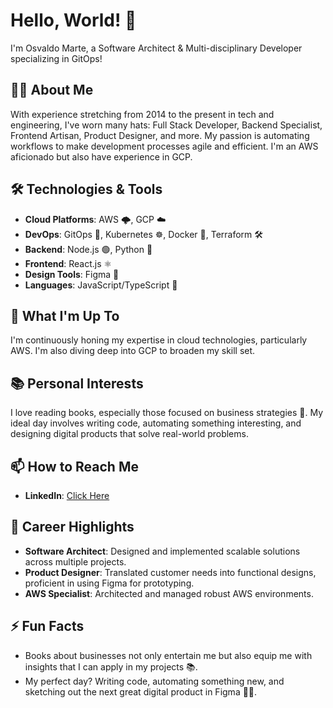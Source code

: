 # Hello, World! 👋

I'm Osvaldo Marte, a Software Architect & Multi-disciplinary Developer specializing in GitOps!

## 👨‍💻 About Me

With experience stretching from 2014 to the present in tech and engineering, I've worn many hats: Full Stack Developer, Backend Specialist, Frontend Artisan, Product Designer, and more. My passion is automating workflows to make development processes agile and efficient. I'm an AWS aficionado but also have experience in GCP.

## 🛠️ Technologies & Tools

- **Cloud Platforms**: AWS 🌩️, GCP ☁️
- **DevOps**: GitOps 🔄, Kubernetes ☸️, Docker 🐳, Terraform 🛠️
- **Backend**: Node.js 🟢, Python 🐍
- **Frontend**: React.js ⚛️
- **Design Tools**: Figma 🎨
- **Languages**: JavaScript/TypeScript 📜

## 🌱 What I'm Up To

I'm continuously honing my expertise in cloud technologies, particularly AWS. I'm also diving deep into GCP to broaden my skill set.

## 📚 Personal Interests

I love reading books, especially those focused on business strategies 📖. My ideal day involves writing code, automating something interesting, and designing digital products that solve real-world problems.

## 📫 How to Reach Me

- **LinkedIn**: [Click Here](https://www.linkedin.com/in/ojmarte/)

## 🚀 Career Highlights

- **Software Architect**: Designed and implemented scalable solutions across multiple projects.
- **Product Designer**: Translated customer needs into functional designs, proficient in using Figma for prototyping.
- **AWS Specialist**: Architected and managed robust AWS environments.

## ⚡ Fun Facts

- Books about businesses not only entertain me but also equip me with insights that I can apply in my projects 📚.
- My perfect day? Writing code, automating something new, and sketching out the next great digital product in Figma 🎨🤖.
